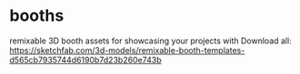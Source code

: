 # booths
remixable 3D booth assets for showcasing your projects with
Download all: https://sketchfab.com/3d-models/remixable-booth-templates-d565cb7935744d6190b7d23b260e743b
